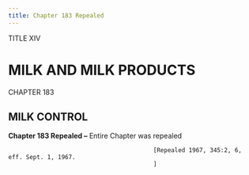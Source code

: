 ```yaml
---
title: Chapter 183 Repealed
---
```


TITLE XIV
                                             
MILK AND MILK PRODUCTS
======================

CHAPTER 183
                                             
MILK CONTROL
------------

**Chapter 183 Repealed –** Entire Chapter was repealed


                                             [Repealed 1967, 345:2, 6, eff. Sept. 1, 1967.
                                             ]
